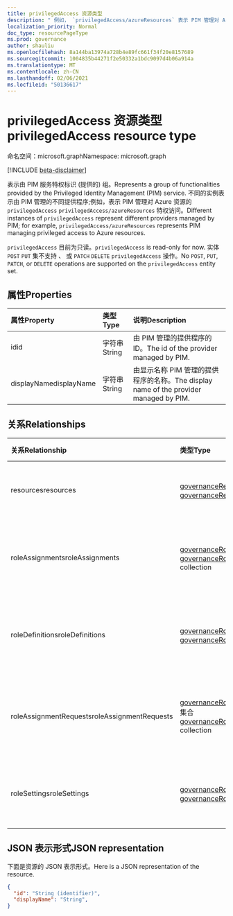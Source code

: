 ```yaml
---
title: privilegedAccess 资源类型
description: " 例如， `privilegedAccess/azureResources` 表示 PIM 管理对 Azure 资源的特权访问。"
localization_priority: Normal
doc_type: resourcePageType
ms.prod: governance
author: shauliu
ms.openlocfilehash: 8a144ba13974a728b4e89fc661f34f20e8157689
ms.sourcegitcommit: 1004835b44271f2e50332a1bdc9097d4b06a914a
ms.translationtype: MT
ms.contentlocale: zh-CN
ms.lasthandoff: 02/06/2021
ms.locfileid: "50136617"
---
```

# <a name="privilegedaccess-resource-type"></a><span data-ttu-id="67a71-103">privilegedAccess 资源类型</span><span class="sxs-lookup"><span data-stu-id="67a71-103">privilegedAccess resource type</span></span>

<span data-ttu-id="67a71-104">命名空间：microsoft.graph</span><span class="sxs-lookup"><span data-stu-id="67a71-104">Namespace: microsoft.graph</span></span>

[!INCLUDE [beta-disclaimer](../../includes/beta-disclaimer.md)]

<span data-ttu-id="67a71-105">表示由 PIM 服务特权标识 (提供的) 组。</span><span class="sxs-lookup"><span data-stu-id="67a71-105">Represents a group of functionalities provided by the Privileged Identity Management (PIM) service.</span></span> <span data-ttu-id="67a71-106">不同的实例表示由 PIM 管理的不同提供程序;例如，表示 PIM 管理对 Azure 资源的 `privilegedAccess` `privilegedAccess/azureResources` 特权访问。</span><span class="sxs-lookup"><span data-stu-id="67a71-106">Different instances of `privilegedAccess` represent different providers managed by PIM; for example, `privilegedAccess/azureResources` represents PIM managing privileged access to Azure resources.</span></span>


<span data-ttu-id="67a71-107">`privilegedAccess` 目前为只读。</span><span class="sxs-lookup"><span data-stu-id="67a71-107">`privilegedAccess` is read-only for now.</span></span> <span data-ttu-id="67a71-108">实体 `POST` `PUT` 集不支持 、 或 `PATCH` `DELETE` `privilegedAccess` 操作。</span><span class="sxs-lookup"><span data-stu-id="67a71-108">No `POST`, `PUT`, `PATCH`, or `DELETE` operations are supported on the `privilegedAccess` entity set.</span></span>

## <a name="properties"></a><span data-ttu-id="67a71-109">属性</span><span class="sxs-lookup"><span data-stu-id="67a71-109">Properties</span></span>
| <span data-ttu-id="67a71-110">属性</span><span class="sxs-lookup"><span data-stu-id="67a71-110">Property</span></span>  | <span data-ttu-id="67a71-111">类型</span><span class="sxs-lookup"><span data-stu-id="67a71-111">Type</span></span>      |<span data-ttu-id="67a71-112">说明</span><span class="sxs-lookup"><span data-stu-id="67a71-112">Description</span></span>|
|:----------|:----------|:----------|
|<span data-ttu-id="67a71-113">id</span><span class="sxs-lookup"><span data-stu-id="67a71-113">id</span></span>         |<span data-ttu-id="67a71-114">字符串</span><span class="sxs-lookup"><span data-stu-id="67a71-114">String</span></span>     |<span data-ttu-id="67a71-115">由 PIM 管理的提供程序的 ID。</span><span class="sxs-lookup"><span data-stu-id="67a71-115">The id of the provider managed by PIM.</span></span>|
|<span data-ttu-id="67a71-116">displayName</span><span class="sxs-lookup"><span data-stu-id="67a71-116">displayName</span></span>|<span data-ttu-id="67a71-117">字符串</span><span class="sxs-lookup"><span data-stu-id="67a71-117">String</span></span>     |<span data-ttu-id="67a71-118">由显示名称 PIM 管理的提供程序的名称。</span><span class="sxs-lookup"><span data-stu-id="67a71-118">The display name of the provider managed by PIM.</span></span>|


## <a name="relationships"></a><span data-ttu-id="67a71-119">关系</span><span class="sxs-lookup"><span data-stu-id="67a71-119">Relationships</span></span>
| <span data-ttu-id="67a71-120">关系</span><span class="sxs-lookup"><span data-stu-id="67a71-120">Relationship</span></span>   | <span data-ttu-id="67a71-121">类型</span><span class="sxs-lookup"><span data-stu-id="67a71-121">Type</span></span>                                         |<span data-ttu-id="67a71-122">说明</span><span class="sxs-lookup"><span data-stu-id="67a71-122">Description</span></span>|
|:---------------|:---------------------------------------------|:----------|
|<span data-ttu-id="67a71-123">resources</span><span class="sxs-lookup"><span data-stu-id="67a71-123">resources</span></span>       |<span data-ttu-id="67a71-124">[governanceResource](../resources/governanceresource.md) 集合</span><span class="sxs-lookup"><span data-stu-id="67a71-124">[governanceResource](../resources/governanceresource.md) collection</span></span>            |<span data-ttu-id="67a71-125">提供程序的资源集合。</span><span class="sxs-lookup"><span data-stu-id="67a71-125">A collection of resources for the provider.</span></span>|
|<span data-ttu-id="67a71-126">roleAssignments</span><span class="sxs-lookup"><span data-stu-id="67a71-126">roleAssignments</span></span> |<span data-ttu-id="67a71-127">[governanceRoleAssignment](../resources/governanceroleassignment.md) 集合</span><span class="sxs-lookup"><span data-stu-id="67a71-127">[governanceRoleAssignment](../resources/governanceroleassignment.md) collection</span></span>|<span data-ttu-id="67a71-128">提供程序的角色分配的集合。</span><span class="sxs-lookup"><span data-stu-id="67a71-128">A collection of role assignments for the provider.</span></span>|
|<span data-ttu-id="67a71-129">roleDefinitions</span><span class="sxs-lookup"><span data-stu-id="67a71-129">roleDefinitions</span></span> |<span data-ttu-id="67a71-130">[governanceRoleDefinition](../resources/governanceroledefinition.md) 集合</span><span class="sxs-lookup"><span data-stu-id="67a71-130">[governanceRoleDefinition](../resources/governanceroledefinition.md) collection</span></span>|<span data-ttu-id="67a71-131">提供程序的角色定义的集合。</span><span class="sxs-lookup"><span data-stu-id="67a71-131">A collection of role defintions for the provider.</span></span>|
|<span data-ttu-id="67a71-132">roleAssignmentRequests</span><span class="sxs-lookup"><span data-stu-id="67a71-132">roleAssignmentRequests</span></span> |<span data-ttu-id="67a71-133">[governanceRoleAssignmentRequest](../resources/governanceroleassignmentrequest.md) 集合</span><span class="sxs-lookup"><span data-stu-id="67a71-133">[governanceRoleAssignmentRequest](../resources/governanceroleassignmentrequest.md) collection</span></span>|<span data-ttu-id="67a71-134">提供程序角色分配请求的集合。</span><span class="sxs-lookup"><span data-stu-id="67a71-134">A collection of role assignment requests for the provider.</span></span>|
|<span data-ttu-id="67a71-135">roleSettings</span><span class="sxs-lookup"><span data-stu-id="67a71-135">roleSettings</span></span> |<span data-ttu-id="67a71-136">[governanceRoleSetting](../resources/governancerolesetting.md) 集合</span><span class="sxs-lookup"><span data-stu-id="67a71-136">[governanceRoleSetting](../resources/governancerolesetting.md) collection</span></span>|<span data-ttu-id="67a71-137">提供程序的角色设置集合。</span><span class="sxs-lookup"><span data-stu-id="67a71-137">A collection of role settings for the provider.</span></span>|


## <a name="json-representation"></a><span data-ttu-id="67a71-138">JSON 表示形式</span><span class="sxs-lookup"><span data-stu-id="67a71-138">JSON representation</span></span>

<span data-ttu-id="67a71-139">下面是资源的 JSON 表示形式。</span><span class="sxs-lookup"><span data-stu-id="67a71-139">Here is a JSON representation of the resource.</span></span>

<!-- {
  "blockType": "resource",
  "optionalProperties": [

  ],
  "keyProperty": "id",
  "baseType":"microsoft.graph.entity",
  "@odata.type": "microsoft.graph.privilegedAccess"
}-->

```json
{
  "id": "String (identifier)",
  "displayName": "String",
}
```


<!-- uuid: 8fcb5dbc-d5aa-4681-8e31-b001d5168d79
2015-10-25 14:57:30 UTC -->
<!--
{
  "type": "#page.annotation",
  "description": "privilegedAccess",
  "keywords": "",
  "section": "documentation",
  "tocPath": "",
  "suppressions": []
}
-->


